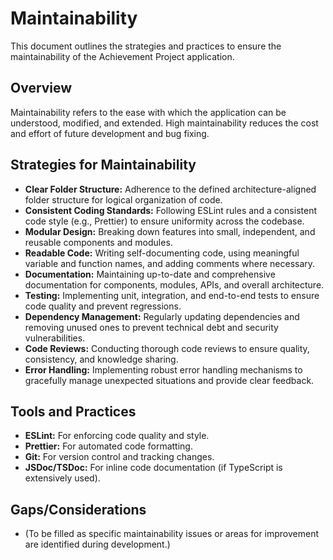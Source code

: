# Maintainability

This document outlines the strategies and practices to ensure the maintainability of the Achievement Project application.

## Overview

Maintainability refers to the ease with which the application can be understood, modified, and extended. High maintainability reduces the cost and effort of future development and bug fixing.

## Strategies for Maintainability

*   **Clear Folder Structure:** Adherence to the defined architecture-aligned folder structure for logical organization of code.
*   **Consistent Coding Standards:** Following ESLint rules and a consistent code style (e.g., Prettier) to ensure uniformity across the codebase.
*   **Modular Design:** Breaking down features into small, independent, and reusable components and modules.
*   **Readable Code:** Writing self-documenting code, using meaningful variable and function names, and adding comments where necessary.
*   **Documentation:** Maintaining up-to-date and comprehensive documentation for components, modules, APIs, and overall architecture.
*   **Testing:** Implementing unit, integration, and end-to-end tests to ensure code quality and prevent regressions.
*   **Dependency Management:** Regularly updating dependencies and removing unused ones to prevent technical debt and security vulnerabilities.
*   **Code Reviews:** Conducting thorough code reviews to ensure quality, consistency, and knowledge sharing.
*   **Error Handling:** Implementing robust error handling mechanisms to gracefully manage unexpected situations and provide clear feedback.

## Tools and Practices

*   **ESLint:** For enforcing code quality and style.
*   **Prettier:** For automated code formatting.
*   **Git:** For version control and tracking changes.
*   **JSDoc/TSDoc:** For inline code documentation (if TypeScript is extensively used).

## Gaps/Considerations

*   (To be filled as specific maintainability issues or areas for improvement are identified during development.)